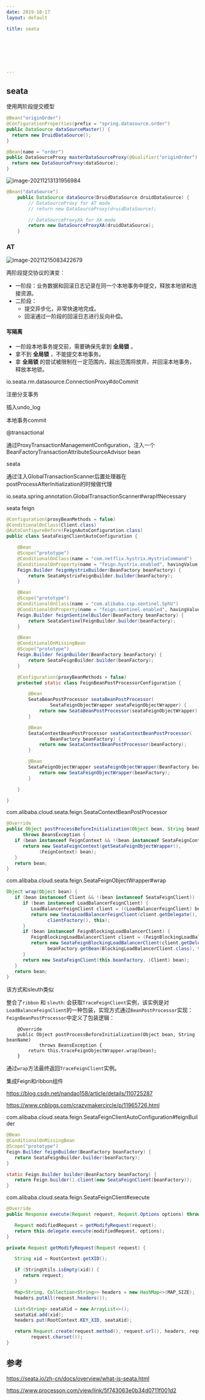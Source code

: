 ```yaml
---
date: 2019-10-17
layout: default

title: seata







---
```


## seata

使用两阶段提交模型



```java
@Bean("originOrder") 
@ConfigurationProperties(prefix = "spring.datasource.order") 
public DataSource dataSourceMaster() { 
  return new DruidDataSource(); 
}
```



```java
@Bean(name = "order") 
public DataSourceProxy masterDataSourceProxy(@Qualifier("originOrder") DataSource dataSource) { 
  return new DataSourceProxy(dataSource); 
}
```





![image-20211213131956984](https://github.com/garydai/garydai.github.com/raw/master/_posts/pic/image-20211213131956984.png)

```java
@Bean("dataSource")
    public DataSource dataSource(DruidDataSource druidDataSource) {
        // DataSourceProxy for AT mode
        // return new DataSourceProxy(druidDataSource);

        // DataSourceProxyXA for XA mode
        return new DataSourceProxyXA(druidDataSource);
    }
```



### AT

![image-20211215083422679](https://github.com/garydai/garydai.github.com/raw/master/_posts/pic/image-20211215083422679.png)

两阶段提交协议的演变：

- 一阶段：业务数据和回滚日志记录在同一个本地事务中提交，释放本地锁和连接资源。
- 二阶段：
  - 提交异步化，非常快速地完成。
  - 回滚通过一阶段的回滚日志进行反向补偿。

#### 写隔离

- 一阶段本地事务提交前，需要确保先拿到 **全局锁** 。
- 拿不到 **全局锁** ，不能提交本地事务。
- 拿 **全局锁** 的尝试被限制在一定范围内，超出范围将放弃，并回滚本地事务，释放本地锁。



io.seata.rm.datasource.ConnectionProxy#doCommit

注册分支事务

插入undo_log

本地事务commit



@transactional

通过ProxyTransactionManagementConfiguration，注入一个BeanFactoryTransactionAttributeSourceAdvisor bean



seata

通过注入GlobalTransactionScanner后置处理器在postProcessAfterInitialization的时候做代理

io.seata.spring.annotation.GlobalTransactionScanner#wrapIfNecessary



seata feign

```java
@Configuration(proxyBeanMethods = false)
@ConditionalOnClass(Client.class)
@AutoConfigureBefore(FeignAutoConfiguration.class)
public class SeataFeignClientAutoConfiguration {

	@Bean
	@Scope("prototype")
	@ConditionalOnClass(name = "com.netflix.hystrix.HystrixCommand")
	@ConditionalOnProperty(name = "feign.hystrix.enabled", havingValue = "true")
	Feign.Builder feignHystrixBuilder(BeanFactory beanFactory) {
		return SeataHystrixFeignBuilder.builder(beanFactory);
	}

	@Bean
	@Scope("prototype")
	@ConditionalOnClass(name = "com.alibaba.csp.sentinel.SphU")
	@ConditionalOnProperty(name = "feign.sentinel.enabled", havingValue = "true")
	Feign.Builder feignSentinelBuilder(BeanFactory beanFactory) {
		return SeataSentinelFeignBuilder.builder(beanFactory);
	}

	@Bean
	@ConditionalOnMissingBean
	@Scope("prototype")
	Feign.Builder feignBuilder(BeanFactory beanFactory) {
		return SeataFeignBuilder.builder(beanFactory);
	}

	@Configuration(proxyBeanMethods = false)
	protected static class FeignBeanPostProcessorConfiguration {

		@Bean
		SeataBeanPostProcessor seataBeanPostProcessor(
				SeataFeignObjectWrapper seataFeignObjectWrapper) {
			return new SeataBeanPostProcessor(seataFeignObjectWrapper);
		}

		@Bean
		SeataContextBeanPostProcessor seataContextBeanPostProcessor(
				BeanFactory beanFactory) {
			return new SeataContextBeanPostProcessor(beanFactory);
		}

		@Bean
		SeataFeignObjectWrapper seataFeignObjectWrapper(BeanFactory beanFactory) {
			return new SeataFeignObjectWrapper(beanFactory);
		}

	}

}
```

com.alibaba.cloud.seata.feign.SeataContextBeanPostProcessor

```java
@Override
public Object postProcessBeforeInitialization(Object bean, String beanName)
      throws BeansException {
   if (bean instanceof FeignContext && !(bean instanceof SeataFeignContext)) {
      return new SeataFeignContext(getSeataFeignObjectWrapper(),
            (FeignContext) bean);
   }
   return bean;
}
```

com.alibaba.cloud.seata.feign.SeataFeignObjectWrapper#wrap

```java
Object wrap(Object bean) {
   if (bean instanceof Client && !(bean instanceof SeataFeignClient)) {
      if (bean instanceof LoadBalancerFeignClient) {
         LoadBalancerFeignClient client = ((LoadBalancerFeignClient) bean);
         return new SeataLoadBalancerFeignClient(client.getDelegate(), factory(),
               clientFactory(), this);
      }
      if (bean instanceof FeignBlockingLoadBalancerClient) {
         FeignBlockingLoadBalancerClient client = (FeignBlockingLoadBalancerClient) bean;
         return new SeataFeignBlockingLoadBalancerClient(client.getDelegate(),
               beanFactory.getBean(BlockingLoadBalancerClient.class), this);
      }
      return new SeataFeignClient(this.beanFactory, (Client) bean);
   }
   return bean;
}
```

该方式和sleuth类似

整合了`ribbon` 和 `sleuth`:
会获取`TraceFeignClient`实例，该实例是对`LoadBalanceFeignClient`的一种包装，实现方式通过`BeanPostProcessor`实现：`FeignBeanPostProcessor`中定义了包装逻辑：

```
    @Override
    public Object postProcessBeforeInitialization(Object bean, String beanName)
            throws BeansException {
        return this.traceFeignObjectWrapper.wrap(bean);
    }
```

通过`wrap`方法最终返回`TraceFeignClient`实例。



集成Feign和ribbon组件

https://blog.csdn.net/nandao158/article/details/110725287

https://www.cnblogs.com/crazymakercircle/p/11965726.html

com.alibaba.cloud.seata.feign.SeataFeignClientAutoConfiguration#feignBuilder

```java
@Bean
@ConditionalOnMissingBean
@Scope("prototype")
Feign.Builder feignBuilder(BeanFactory beanFactory) {
   return SeataFeignBuilder.builder(beanFactory);
}
```

```java
static Feign.Builder builder(BeanFactory beanFactory) {
   return Feign.builder().client(new SeataFeignClient(beanFactory));
}
```



com.alibaba.cloud.seata.feign.SeataFeignClient#execute

```java
@Override
public Response execute(Request request, Request.Options options) throws IOException {

   Request modifiedRequest = getModifyRequest(request);
   return this.delegate.execute(modifiedRequest, options);
}

private Request getModifyRequest(Request request) {

   String xid = RootContext.getXID();

   if (StringUtils.isEmpty(xid)) {
      return request;
   }

   Map<String, Collection<String>> headers = new HashMap<>(MAP_SIZE);
   headers.putAll(request.headers());

   List<String> seataXid = new ArrayList<>();
   seataXid.add(xid);
   headers.put(RootContext.KEY_XID, seataXid);

   return Request.create(request.method(), request.url(), headers, request.body(),
         request.charset());
}
```

## 参考

https://seata.io/zh-cn/docs/overview/what-is-seata.html

https://www.processon.com/view/link/5f743063e0b34d0711f001d2

